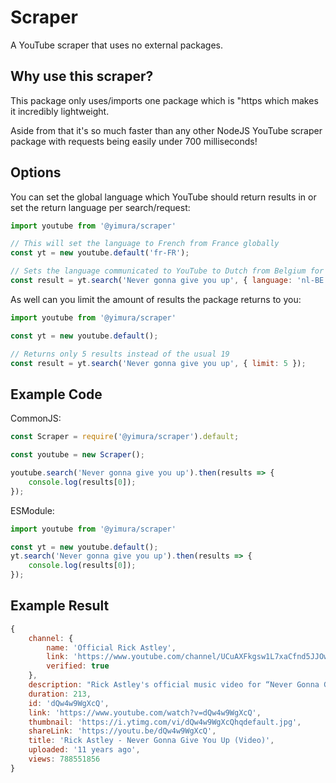 # Scraper
A YouTube scraper that uses no external packages.

## Why use this scraper?

This package only uses/imports one package which is "https which makes it incredibly lightweight.

Aside from that it's so much faster than any other NodeJS YouTube scraper package with requests being easily under 700 milliseconds!

## Options

You can set the global language which YouTube should return results in or set the return language per search/request:
```js
import youtube from '@yimura/scraper'

// This will set the language to French from France globally
const yt = new youtube.default('fr-FR');

// Sets the language communicated to YouTube to Dutch from Belgium for this search
const result = yt.search('Never gonna give you up', { language: 'nl-BE' });
```

As well can you limit the amount of results the package returns to you:
```js
import youtube from '@yimura/scraper'

const yt = new youtube.default();

// Returns only 5 results instead of the usual 19
const result = yt.search('Never gonna give you up', { limit: 5 });
```

## Example Code

CommonJS:
```js
const Scraper = require('@yimura/scraper').default;

const youtube = new Scraper();

youtube.search('Never gonna give you up').then(results => {
    console.log(results[0]);
});
```

ESModule:
```js
import youtube from '@yimura/scraper'

const yt = new youtube.default();
yt.search('Never gonna give you up').then(results => {
    console.log(results[0]);
});
```

## Example Result

```js
{
    channel: {
        name: 'Official Rick Astley',
        link: 'https://www.youtube.com/channel/UCuAXFkgsw1L7xaCfnd5JJOw',
        verified: true
    },
    description: "Rick Astley's official music video for “Never Gonna Give You Up” Listen to Rick Astley: https://RickAstley.lnk.to/_listenYD Subscribe ...",
    duration: 213,
    id: 'dQw4w9WgXcQ',
    link: 'https://www.youtube.com/watch?v=dQw4w9WgXcQ',
    thumbnail: 'https://i.ytimg.com/vi/dQw4w9WgXcQhqdefault.jpg',
    shareLink: 'https://youtu.be/dQw4w9WgXcQ',
    title: 'Rick Astley - Never Gonna Give You Up (Video)',
    uploaded: '11 years ago',
    views: 788551856
}
```
